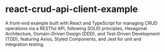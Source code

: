 # react-crud-api-client-example
A front-end example built with React and TypeScript for managing CRUD operations via a RESTful API, following SOLID principles, Hexagonal Architecture, Domain-Driven Design (DDD), and Test-Driven Development (TDD), featuring Axios, Styled Components, and Jest for unit and integration testing.
